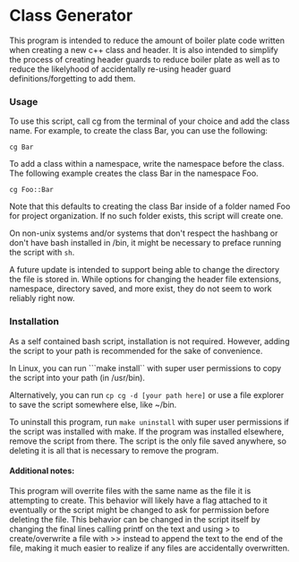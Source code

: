 <H1>Class Generator </H1>

<p>This program is intended to reduce the amount of boiler plate code written when creating a new c++ class and header. It is also intended to simplify the process of creating header guards to reduce boiler plate as well as to reduce the likelyhood of accidentally re-using header guard definitions/forgetting to add them.</p>


<H3>Usage </H3>

To use this script, call cg from the terminal of your choice and add the class name.  For example, to create the class Bar, you can use the following:

```cg Bar```

To add a class within a namespace, write the namespace before the class. The following example creates the class Bar in the namespace Foo.

```cg Foo::Bar```

Note that this defaults to creating the class Bar inside of a folder named Foo for project organization. If no such folder exists, this script will create one.

On non-unix systems and/or systems that don't respect the hashbang or don't have bash installed in /bin, it might be necessary to preface running the script with ```sh```.


A future update is intended to support being able to change the directory the file is stored in. While options for changing the header file extensions, namespace, directory saved, and more exist, they do not seem to work reliably right now.


<H3>Installation</H3>

As a self contained bash script, installation is not required. However, adding the script to your path is recommended for the sake of convenience.

In Linux, you can run ```make install`` with super user permissions to copy the script into your path (in /usr/bin). 

Alternatively, you can run ```cp cg -d [your path here]``` or use a file explorer to save the script somewhere else, like ~/bin.

To uninstall this program, run ```make uninstall``` with super user permissions if the script was installed with make. If the program was installed elsewhere, remove the script from there. The script is the only file saved anywhere, so deleting it is all that is necessary to remove the program. 

<H4>Additional notes: </H4>

This program will overrite files with the same name as the file it is attempting to create. This behavior will likely have a flag attached to it eventually or the script might be changed to ask for permission before deleting the file. This behavior can be changed in the script itself by changing the final lines calling printf on the text and using > to create/overwrite a file with >> instead to append the text to the end of the file, making it much easier to realize if any files are accidentally overwritten.
